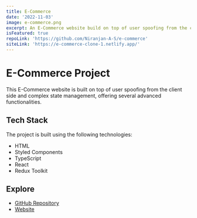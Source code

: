```yaml
---
title: E-Commerce
date: '2022-11-03'
image: e-commerce.png
excerpt: An E-Commerce website build on top of user spoofing from the client side and complex state management which offers several functionalities
isFeatured: true
repoLink: 'https://github.com/Niranjan-A-S/e-commerce'
siteLink: 'https://e-commerce-clone-1.netlify.app/'
---
```


# E-Commerce Project

This E-Commerce website is built on top of user spoofing from the client side and complex state management, offering several advanced functionalities.

## Tech Stack

The project is built using the following technologies:

- HTML
- Styled Components
- TypeScript
- React
- Redux Toolkit

## Explore

- [GitHub Repository](https://github.com/Niranjan-A-S/e-commerce)
- [Website](https://e-commerce-clone-1.netlify.app/)
    